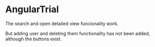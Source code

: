 # AngularTrial

The search and open detailed view funcionality work.

But adding user and deleting them functionality has not been added, although the buttons exist.